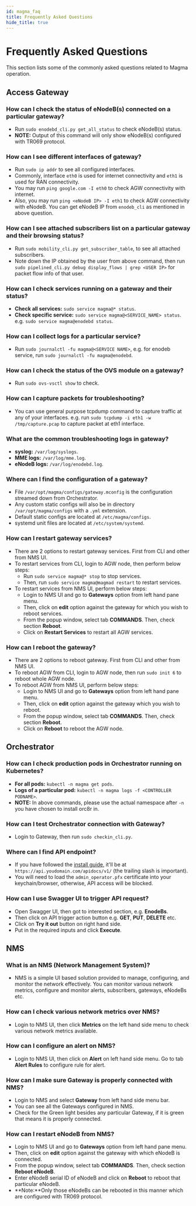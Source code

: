 ```yaml
---
id: magma_faq
title: Frequently Asked Questions
hide_title: true
---
```

# Frequently Asked Questions
This section lists some of the commonly asked questions related to Magma operation.

## Access Gateway
### How can I check the status of eNodeB(s) connected on a particular gateway?
  - Run `sudo enodebd_cli.py get_all_status` to check eNodeB(s) status.
  - **NOTE:** Output of this command will only show eNodeB(s) configured with TR069 protocol.

### How can I see different interfaces of gateway?
  - Run `sudo ip addr` to see all configured interfaces.
  - Commonly, interface `eth0` is used for internet connectivity and `eth1` is used for RAN connectivity.
  - You may run `ping google.com -I eth0` to check AGW connectivity with internet.
  - Also, you may run `ping <eNodeB IP> -I eth1` to check AGW connectivity with eNodeB. You can get eNodeB IP from `enodeb_cli` as mentioned in above question.

### How can I see attached subscribers list on a particular gateway and their browsing status?
  - Run `sudo mobility_cli.py get_subscriber_table`, to see all attached subscribers.
  - Note down the IP obtained by the user from above command, then run `sudo pipelined_cli.py debug display_flows | grep <USER IP>` for packet flow info of that user.

### How can I check services running on a gateway and their status?
  - **Check all services:** `sudo service magma@* status`.
  - **Check specific service:** `sudo service magma@<SERVICE_NAME> status`. e.g. `sudo service magma@enodebd status`.

### How can I collect logs for a particular service?
  - Run `sudo journalctl -fu magma@<SERVICE NAME>`, e.g. for enodeb service, run `sudo journalctl -fu magma@enodebd`.

### How can I check the status of the OVS module on a gateway?
  - Run `sudo ovs-vsctl show` to check.

### How can I capture packets for troubleshooting?
  - You can use general purpose tcpdump command to capture traffic at any of your interfaces. e.g. run `sudo tcpdump -i eth1 -w /tmp/capture.pcap` to capture packet at eth1 interface.

### What are the common troubleshooting logs in gateway?
  - **syslog:** `/var/log/syslogs`.
  - **MME logs:** `/var/log/mme.log`.
  - **eNodeB logs:** `/var/log/enodebd.log`.

### Where can I find the configuration of a gateway?
  - File `/var/opt/magma/configs/gateway.mconfig` is the configuration streamed down from Orchestrator.
  - Any custom static configs will also be in directory `/var/opt/magma/configs` with a `.yml` extension.
  - Default static configs are located at `/etc/magma/configs`.
  - systemd unit files are located at `/etc/system/systemd`.

### How can I restart gateway services?
  - There are 2 options to restart gateway services. First from CLI and other from NMS UI.
  - To restart services from CLI, login to AGW node, then perform below steps:
    - Run `sudo service magma@* stop` to stop services.
    - Then, run `sudo service magma@magmad restart` to restart services.
  - To restart services from NMS UI, perform below steps:
    - Login to NMS UI and go to **Gateways** option from left hand pane menu.
    - Then, click on **edit** option against the gateway for which you wish to reboot services.
    - From the popup window, select tab **COMMANDS**. Then, check section **Reboot**.
    - Click on **Restart Services** to restart all AGW services.

### How can I reboot the gateway?
  - There are 2 options to reboot gateway. First from CLI and other from NMS UI.
  - To reboot AGW from CLI, login to AGW node, then run `sudo init 6` to reboot whole AGW node.
  - To reboot AGW from NMS UI, perform below steps:
    - Login to NMS UI and go to **Gateways** option from left hand pane menu.
    - Then, click on **edit** option against the gateway which you wish to reboot.
    - From the popup window, select tab **COMMANDS**. Then, check section **Reboot**.
    - Click on **Reboot** to reboot the AGW node.

## Orchestrator
### How can I check production pods in Orchestrator running on Kubernetes?
  - **For all pods:** `kubectl -n magma get pods`.
  - **Logs of a particular pod:** `kubectl -n magma logs -f <CONTROLLER PODNAME>`.
  - **NOTE:** In above commands, please use the actual namespace after `-n` you have chosen to install orc8r in.

### How can I test Orchestrator connection with Gateway?
  - Login to Gateway, then run `sudo checkin_cli.py`.

### Where can I find API endpoint?
  - If you have followed the [install guide](https://facebookincubator.github.io/magma/docs/orc8r/deploy_install), it'll be at `https://api.youdomain.com/apidocs/v1/` (the trailing slash is important).
  - You will need to load the `admin_operator.pfx` certificate into your keychain/browser, otherwise, API access will be blocked.

### How can I use Swagger UI to trigger API request?
  - Open Swagger UI, then got to interested section, e.g. **EnodeBs**.
  - Then click on API trigger action button e.g. **GET**, **PUT**, **DELETE** etc.
  - Click on **Try it out** button on right hand side.
  - Put in the required inputs and click **Execute**.

## NMS
### What is an NMS (Network Management System)?
  - NMS is a simple UI based solution provided to manage, configuring, and monitor the network effectively. You can monitor various network metrics,  configure and monitor alerts, subscribers, gateways, eNodeBs etc.

### How can I check various network metrics over NMS?
  - Login to NMS UI, then click **Metrics** on the left hand side menu to check various network metrics available.

### How can I configure an alert on NMS?
  - Login to NMS UI, then click on **Alert** on left hand side menu. Go to tab **Alert Rules** to configure rule for alert.

### How can I make sure Gateway is properly connected with NMS?
  - Login to NMS and select **Gateway** from left hand side menu bar.
  - You can see all the Gateways configured in NMS.
  - Check for the Green light besides any particular Gateway, if it is green that means it is properly connected.

### How can I restart eNodeB from NMS?
  - Login to NMS UI and go to **Gateways** option from left hand pane menu.
  - Then, click on **edit** option against the gateway with which eNodeB is connected.
  - From the popup window, select tab **COMMANDS**. Then, check section **Reboot eNodeB**.
  - Enter eNodeB serial ID of eNodeB and click on **Reboot** to reboot that particular eNodeB.
  - **Note:**Only those eNodeBs can be rebooted in this manner which are configured with TR069 protocol.
